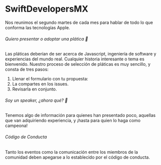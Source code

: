 # SwiftDevelopersMX

Nos reunimos el segundo martes de cada mes para hablar de todo lo que conforma las tecnologías Apple.

###### Quiero presentar o adoptar una plática 📖

Las pláticas deberían de ser acerca de Javascript, ingeniería de software y experiencias del mundo real. Cualquier historia interesante o tema es bienvenido. Nuestro proceso de selección de pláticas es muy sencillo, y consta de tres pasos:

1) Llenar el formulario con tu propuesta:
2) La compartes en los issues.
3) Revisarla en conjunto.

###### Soy un speaker, ¿ahora qué? 📖

Tenemos algo de información para quienes han presentado poco, aquellas que van adquiriendo experiencia, y ¡hasta para quien lo haga como campeona!

###### Código de Conducta

Tanto los eventos como la comunicación entre los miembros de la comunidad deben apegarse a lo establecido por el código de conducta.